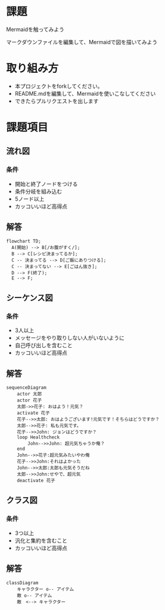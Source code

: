 # 課題
Mermaidを触ってみよう

マークダウンファイルを編集して、Mermaidで図を描いてみよう

# 取り組み方
* 本プロジェクトをforkしてください。
* README.mdを編集して、Mermaidを使いこなしてください
* できたらプルリクエストを出します

# 課題項目
## 流れ図
### 条件
- 開始と終了ノードをつける
- 条件分岐を組み込む
- 5ノード以上
- カッコいいほど高得点

## 解答
```mermaid
flowchart TD;
  A(開始) --> B[/お腹がすく/];
  B --> C[レシピ決まってるか];
  C -- 決まってる --> D[ご飯にありつける];
  C -- 決まってない --> E[ごはん抜き];
  D --> F(終了);
  E --> F; 

```

## シーケンス図
### 条件
- 3人以上
- メッセージをやり取りしない人がいないように
- 自己呼び出しを含むこと
- カッコいいほど高得点

## 解答
```mermaid
sequenceDiagram
    actor 太郎
    actor 花子
    太郎->>花子: おはよう！元気？
    activate 花子
    花子-->>太郎: おはようございます!元気です！そちらはどうですか？
    太郎-->>花子: 私も元気です。
    花子-->>John: ジョンはどうですか？
    loop Healthcheck
        John-->>John: 超元気ちゃうか俺？
    end
    John-->>花子:超元気みたいやわ俺
    花子-->>John:それはよかった
    John-->>太郎:太郎も元気そうだね
    太郎-->>John:せやで、超元気     
    deactivate 花子
```

## クラス図

### 条件
- 3つ以上
- 汎化と集約を含むこと
- カッコいいほど高得点

## 解答
```mermaid
classDiagram
    キャラクター o-- アイテム
    敵 o-- アイテム
    敵　<--> キャラクター
```
